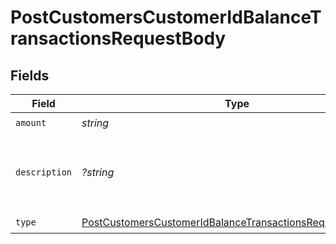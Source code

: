# PostCustomersCustomerIdBalanceTransactionsRequestBody


## Fields

| Field                                                                                                                                             | Type                                                                                                                                              | Required                                                                                                                                          | Description                                                                                                                                       | Example                                                                                                                                           |
| ------------------------------------------------------------------------------------------------------------------------------------------------- | ------------------------------------------------------------------------------------------------------------------------------------------------- | ------------------------------------------------------------------------------------------------------------------------------------------------- | ------------------------------------------------------------------------------------------------------------------------------------------------- | ------------------------------------------------------------------------------------------------------------------------------------------------- |
| `amount`                                                                                                                                          | *string*                                                                                                                                          | :heavy_check_mark:                                                                                                                                | N/A                                                                                                                                               | 1.00                                                                                                                                              |
| `description`                                                                                                                                     | *?string*                                                                                                                                         | :heavy_minus_sign:                                                                                                                                | An optional description that can be specified around this entry.                                                                                  |                                                                                                                                                   |
| `type`                                                                                                                                            | [PostCustomersCustomerIdBalanceTransactionsRequestBodyType](../../models/operations/PostCustomersCustomerIdBalanceTransactionsRequestBodyType.md) | :heavy_check_mark:                                                                                                                                | N/A                                                                                                                                               |                                                                                                                                                   |